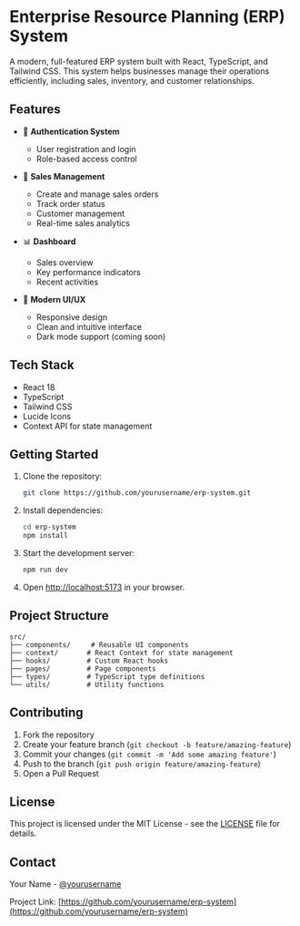 # Enterprise Resource Planning (ERP) System

A modern, full-featured ERP system built with React, TypeScript, and Tailwind CSS. This system helps businesses manage their operations efficiently, including sales, inventory, and customer relationships.

## Features

- 🔐 **Authentication System**
  - User registration and login
  - Role-based access control

- 💼 **Sales Management**
  - Create and manage sales orders
  - Track order status
  - Customer management
  - Real-time sales analytics

- 📊 **Dashboard**
  - Sales overview
  - Key performance indicators
  - Recent activities

- 🎨 **Modern UI/UX**
  - Responsive design
  - Clean and intuitive interface
  - Dark mode support (coming soon)

## Tech Stack

- React 18
- TypeScript
- Tailwind CSS
- Lucide Icons
- Context API for state management

## Getting Started

1. Clone the repository:
   ```bash
   git clone https://github.com/yourusername/erp-system.git
   ```

2. Install dependencies:
   ```bash
   cd erp-system
   npm install
   ```

3. Start the development server:
   ```bash
   npm run dev
   ```

4. Open [http://localhost:5173](http://localhost:5173) in your browser.

## Project Structure

```
src/
├── components/     # Reusable UI components
├── context/       # React Context for state management
├── hooks/         # Custom React hooks
├── pages/         # Page components
├── types/         # TypeScript type definitions
└── utils/         # Utility functions
```

## Contributing

1. Fork the repository
2. Create your feature branch (`git checkout -b feature/amazing-feature`)
3. Commit your changes (`git commit -m 'Add some amazing feature'`)
4. Push to the branch (`git push origin feature/amazing-feature`)
5. Open a Pull Request

## License

This project is licensed under the MIT License - see the [LICENSE](LICENSE) file for details.

## Contact

Your Name - [@yourusername](https://twitter.com/yourusername)

Project Link: [https://github.com/yourusername/erp-system](https://github.com/yourusername/erp-system)